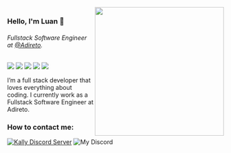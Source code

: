 <img align="right" src="https://github.com/luan-j/luan-j/blob/main/image/illustration.png?raw=true" width="300"/>

### Hello, I'm Luan 👋

###### Fullstack Software Engineer at [@Adireto](https://adireto.com/).

<div>
<img src="https://img.shields.io/badge/Ts-3276E6?style=for-the-badge&logo=typescript&logoColor=white&labelColor=3276E6" />
<img src="https://img.shields.io/badge/Nodejs-1FC41A?style=for-the-badge&logo=mongodb&logoColor=fff&labelColor=1FC41A" />
<img src="https://img.shields.io/badge/ReactJs-2CFFEE?style=for-the-badge&logo=react&logoColor=000&labelColor=2CFFEE" />
<img src="https://img.shields.io/badge/MongoDB-91FF49?style=for-the-badge&logo=mongodb&logoColor=5C290E&labelColor=91FF49" />
<img src="https://img.shields.io/badge/next.js-000000?style=for-the-badge&logo=next.js&logoColor=white" />
</div>


I’m a full stack developer that loves everything about coding. I currently work as a Fullstack Software Engineer at Adireto.

### How to contact me:

[![Kally Discord Server](https://img.shields.io/badge/My%20Discord%20Bot%20Server-7289DA?style=for-the-badge&logo=discord&logoColor=white)](https://discord.gg/SphjpCFwtq)
![My Discord](https://img.shields.io/badge/LuaN%230002-000000?style=for-the-badge&logo=discord&logoColor=white)
